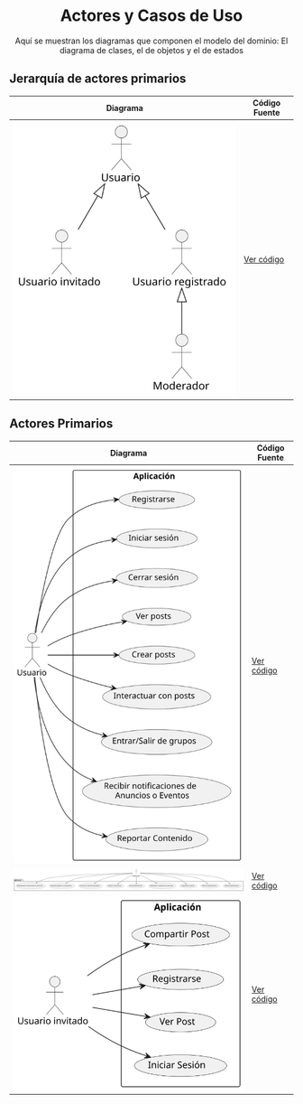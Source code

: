 <div align="center">

# Actores y Casos de Uso

Aquí se muestran los diagramas que componen el modelo del dominio: El diagrama de clases, el de objetos y el de estados

</div>

## Jerarquía de actores primarios

| **Diagrama**                                                                                                                                                       | **Código Fuente** |
|--------------------------------------------------------------------------------------------------------------------------------------------------------------------|--------------------|
| ![Jerarquia de actores](https://raw.githubusercontent.com/miguelgomez75/24-25-IdSw1-SDR/main/images/modelosUML%20-%20SVG/1%C2%AA_Iteraci%C3%B3n/DdJerarqu%C3%ADaActores.svg)| [Ver código](https://github.com/miguelgomez75/24-25-IdSw1-SDR/blob/main/modelosUML%20-%20Codigo/1%C2%AA_Iteraci%C3%B3n/DdJerarquiaActores.puml) |

## Actores Primarios

| **Diagrama**                                                                                                                                                       | **Código Fuente** |
|--------------------------------------------------------------------------------------------------------------------------------------------------------------------|--------------------|
| ![Casos de Uso de Usuario](https://raw.githubusercontent.com/miguelgomez75/24-25-IdSw1-SDR/main/images/modelosUML%20-%20SVG/1%C2%AA_Iteraci%C3%B3n/DdCdUso_Usuario.svg)      | [Ver código](https://github.com/miguelgomez75/24-25-IdSw1-SDR/blob/main/modelosUML%20-%20Codigo/4%C2%AA_Iteraci%C3%B3n/DdCdUso_Usuario.puml) |
| ![Casos de Uso del Moderador](https://raw.githubusercontent.com/miguelgomez75/24-25-IdSw1-SDR/main/images/modelosUML%20-%20SVG/1%C2%AA_Iteraci%C3%B3n/DdCdUso_Moderador.svg) | [Ver código](https://github.com/miguelgomez75/24-25-IdSw1-SDR/blob/main/modelosUML%20-%20Codigo/4%C2%AA_Iteraci%C3%B3n/DdCdUso_Moderador.puml) |
| ![Casos de Uso del Invitado](https://raw.githubusercontent.com/miguelgomez75/24-25-IdSw1-SDR/main/images/modelosUML%20-%20SVG/1%C2%AA_Iteraci%C3%B3n/DdCdUso_Invitado.svg)   | [Ver código](https://github.com/miguelgomez75/24-25-IdSw1-SDR/blob/main/modelosUML%20-%20Codigo/1%C2%AA_Iteraci%C3%B3n/DdCdUso_Invitado.puml) |
